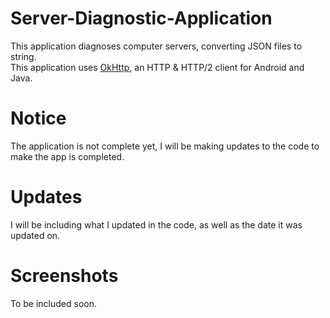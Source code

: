 # Server-Diagnostic-Application

This application diagnoses computer servers, converting JSON files to string.  
This application uses [OkHttp](http://square.github.io/okhttp/), an HTTP & HTTP/2 client for Android and Java.

# Notice

The application is not complete yet, I will be making updates to the code to make the app is completed.

# Updates

I will be including what I updated in the code, as well as the date it was updated on.

# Screenshots

To be included soon.
